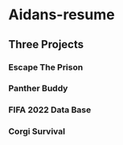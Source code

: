 # Aidans-resume
## Three Projects 

### Escape The Prison
### Panther Buddy
### FIFA 2022 Data Base
### Corgi Survival
